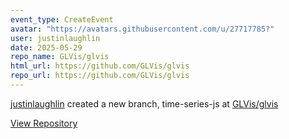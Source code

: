 ```yaml
---
event_type: CreateEvent
avatar: "https://avatars.githubusercontent.com/u/27717785?"
user: justinlaughlin
date: 2025-05-29
repo_name: GLVis/glvis
html_url: https://github.com/GLVis/glvis
repo_url: https://github.com/GLVis/glvis
---
```


<a href='https://github.com/justinlaughlin' target='_blank'>justinlaughlin</a> created a new branch, time-series-js at <a href='https://github.com/GLVis/glvis' target='_blank'>GLVis/glvis</a>

<a href='https://github.com/GLVis/glvis' target='_blank'>View Repository</a>